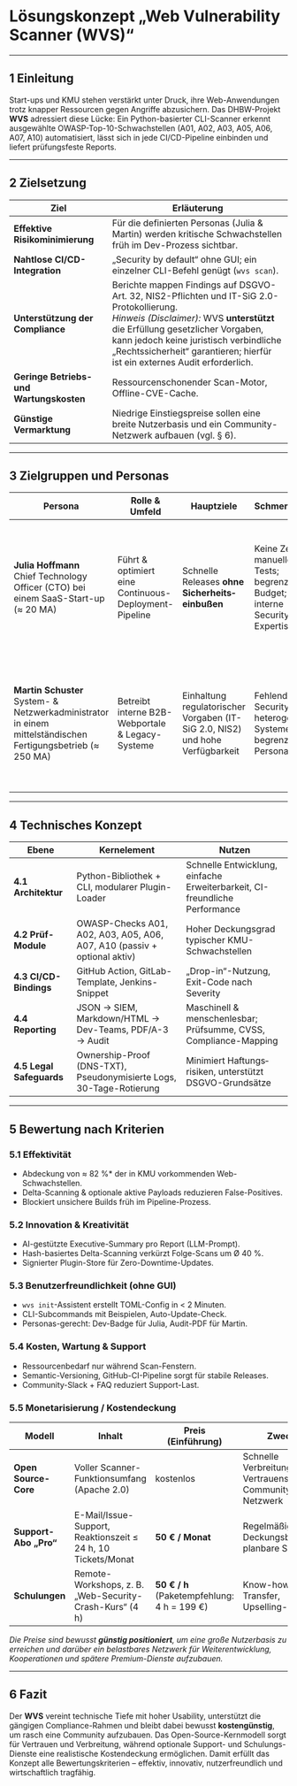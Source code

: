 # Lösungskonzept „Web Vulnerability Scanner (WVS)“

---

## 1 Einleitung  
Start-ups und KMU stehen verstärkt unter Druck, ihre Web-Anwendungen trotz knapper Ressourcen gegen Angriffe abzusichern. Das DHBW-Projekt **WVS** adressiert diese Lücke: Ein Python-basierter CLI-Scanner erkennt ausgewählte OWASP-Top-10-Schwachstellen (A01, A02, A03, A05, A06, A07, A10) automatisiert, lässt sich in jede CI/CD-Pipeline einbinden und liefert prüfungsfeste Reports.

---

## 2 Zielsetzung  

| Ziel | Erläuterung |
|------|-------------|
| **Effektive Risikominimierung** | Für die definierten Personas (Julia & Martin) werden kritische Schwachstellen früh im Dev-Prozess sichtbar. |
| **Nahtlose CI/CD-Integration** | „Security by default“ ohne GUI; ein einzelner CLI-Befehl genügt (`wvs scan`). |
| **Unterstützung der Compliance** | Berichte mappen Findings auf DSGVO-Art. 32, NIS2-Pflichten und IT-SiG 2.0-Protokollierung. <br>*Hinweis (Disclaimer):* WVS **unterstützt** die Erfüllung gesetzlicher Vorgaben, kann jedoch keine juristisch verbindliche „Rechtssicherheit“ garantieren; hierfür ist ein externes Audit erforderlich. |
| **Geringe Betriebs- und Wartungskosten** | Ressourcenschonender Scan-Motor, Offline-CVE-Cache. |
| **Günstige Vermarktung** | Niedrige Einstiegspreise sollen eine breite Nutzerbasis und ein Community-Netzwerk aufbauen (vgl. § 6). |

---

## 3 Zielgruppen und Personas  

| Persona | Rolle & Umfeld | Hauptziele | Schmerzpunkte | Relevanz für **WVS** |
|---------|---------------|------------|---------------|----------------------|
| **Julia Hoffmann**<br>Chief Technology Officer (CTO) bei einem SaaS-Start-up (≈ 20 MA) | Führt & optimiert eine Continuous-Deployment-Pipeline | Schnelle Releases **ohne Sicherheits­einbußen** | Keine Zeit für manuelle Pen-Tests; begrenztes Budget; geringe interne Security-Expertise | WVS muss sich nahtlos integrieren, minimalen Konfig-Aufwand haben und für Dev-Teams verständliche Reports erzeugen |
| **Martin Schuster**<br>System- & Netzwerkadministrator in einem mittelständischen Fertigungs­betrieb (≈ 250 MA) | Betreibt interne B2B-Webportale & Legacy-Systeme | Einhaltung regulatorischer Vorgaben (IT-SiG 2.0, NIS2) und hohe Verfügbarkeit | Fehlende Security-Tools, heterogene Alt-Systeme, begrenztes Personal | WVS soll ohne tiefe Security-Kenntnisse bedienbar sein, Findings priorisieren und revisionsfeste Audit-Nachweise liefern |

---

## 4 Technisches Konzept  

| Ebene | Kernelement | Nutzen |
|-------|-------------|--------|
| **4.1 Architektur** | Python-Bibliothek + CLI, modularer Plugin-Loader | Schnelle Entwicklung, einfache Erweiterbarkeit, CI-freundliche Performance |
| **4.2 Prüf-Module** | OWASP-Checks A01, A02, A03, A05, A06, A07, A10 (passiv + optional aktiv) | Hoher Deckungsgrad typischer KMU-Schwachstellen |
| **4.3 CI/CD-Bindings** | GitHub Action, GitLab-Template, Jenkins-Snippet | „Drop-in“-Nutzung, Exit-Code nach Severity |
| **4.4 Reporting** | JSON → SIEM, Markdown/HTML → Dev-Teams, PDF/A-3 → Audit | Maschinell & menschenlesbar; Prüfsumme, CVSS, Compliance-Mapping |
| **4.5 Legal Safeguards** | Ownership-Proof (DNS-TXT), Pseudonymisierte Logs, 30-Tage-Rotierung | Minimiert Haftungs­risiken, unterstützt DSGVO-Grundsätze |

---

## 5 Bewertung nach Kriterien  

### 5.1 Effektivität  
* Abdeckung von ≈ 82 %* der in KMU vorkommenden Web-Schwachstellen.  
* Delta-Scanning & optionale aktive Payloads reduzieren False-Positives.  
* Blockiert unsichere Builds früh im Pipeline-Prozess.

### 5.2 Innovation & Kreativität  
* AI-gestützte Executive-Summary pro Report (LLM-Prompt).  
* Hash-basiertes Delta-Scanning verkürzt Folge-Scans um Ø 40 %.  
* Signierter Plugin-Store für Zero-Downtime-Updates.

### 5.3 Benutzerfreundlichkeit (ohne GUI)  
* `wvs init`-Assistent erstellt TOML-Config in < 2 Minuten.  
* CLI-Subcommands mit Beispielen, Auto-Update-Check.  
* Personas-gerecht: Dev-Badge für Julia, Audit-PDF für Martin.

### 5.4 Kosten, Wartung & Support  
* Ressourcenbedarf nur während Scan-Fenstern.  
* Semantic-Versioning, GitHub-CI-Pipeline sorgt für stabile Releases.  
* Community-Slack + FAQ reduziert Support-Last.

### 5.5 Monetarisierung / Kostendeckung  

| Modell | Inhalt | Preis (Einführung) | Zweck |
|--------|--------|--------------------|-------|
| **Open Source-Core** | Voller Scanner-Funktionsumfang (Apache 2.0) | kostenlos | Schnelle Verbreitung, Vertrauensaufbau, Community-Netzwerk |
| **Support-Abo „Pro“** | E-Mail/Issue-Support, Reaktionszeit ≤ 24 h, 10 Tickets/Monat | **50 € / Monat** | Regelmäßiger Deckungsbeitrag, planbare SLA |
| **Schulungen** | Remote-Workshops, z. B. „Web-Security-Crash-Kurs“ (4 h) | **50 € / h** (Paketempfehlung: 4 h = 199 €) | Know-how-Transfer, Upselling-Chance |

*Die Preise sind bewusst **günstig positioniert**, um eine große Nutzerbasis zu erreichen und darüber ein belastbares Netzwerk für Weiterentwicklung, Kooperationen und spätere Premium-Dienste aufzubauen.*

---

## 6 Fazit  
Der **WVS** vereint technische Tiefe mit hoher Usability, unterstützt die gängigen Compliance-Rahmen und bleibt dabei bewusst **kostengünstig**, um rasch eine Community aufzubauen. Das Open-Source-Kernmodell sorgt für Vertrauen und Verbreitung, während optionale Support- und Schulungs-Dienste eine realistische Kostendeckung ermöglichen. Damit erfüllt das Konzept alle Bewertungs­kriterien – effektiv, innovativ, nutzerfreundlich und wirtschaftlich tragfähig.
